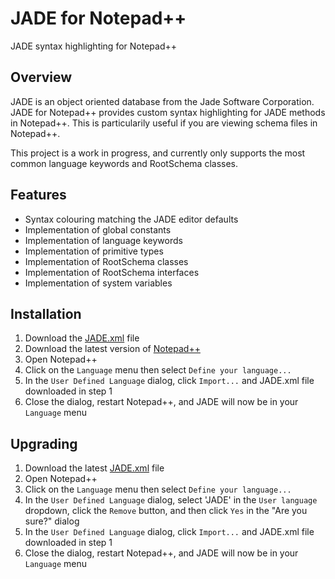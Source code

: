# JADE for Notepad++

JADE syntax highlighting for Notepad++

## Overview

JADE is an object oriented database from the Jade Software Corporation. JADE for Notepad++ provides custom syntax highlighting for JADE methods in Notepad++. This is particularily useful if you are viewing schema files in Notepad++.

This project is a work in progress, and currently only supports the most common language keywords and RootSchema classes.

## Features

* Syntax colouring matching the JADE editor defaults
* Implementation of global constants
* Implementation of language keywords
* Implementation of primitive types
* Implementation of RootSchema classes
* Implementation of RootSchema interfaces
* Implementation of system variables

## Installation

1. Download the [JADE.xml](https://github.com/pmachapman/JADE-for-Notepad-Plus-Plus/blob/master/JADE.xml) file
2. Download the latest version of [Notepad++](http://notepad-plus-plus.org/download/)
3. Open Notepad++
4. Click on the `Language` menu then select `Define your language...`
5. In the `User Defined Language` dialog, click `Import...` and JADE.xml file downloaded in step 1
6. Close the dialog, restart Notepad++, and JADE will now be in your `Language` menu


## Upgrading

1. Download the latest [JADE.xml](https://github.com/pmachapman/JADE-for-Notepad-Plus-Plus/blob/master/JADE.xml) file
2. Open Notepad++
3. Click on the `Language` menu then select `Define your language...`
4. In the `User Defined Language` dialog, select 'JADE' in the `User language` dropdown, click the `Remove` button, and then click `Yes` in the "Are you sure?" dialog
5. In the `User Defined Language` dialog, click `Import...` and JADE.xml file downloaded in step 1
6. Close the dialog, restart Notepad++, and JADE will now be in your `Language` menu
